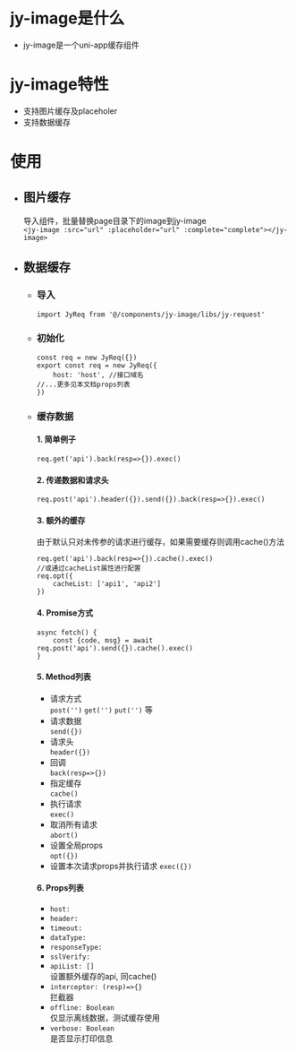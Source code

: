 # jy-image是什么
* jy-image是一个uni-app缓存组件

# jy-image特性
* 支持图片缓存及placeholer
* 支持数据缓存

# 使用
- ## 图片缓存
   导入组件，批量替换page目录下的image到jy-image  
   `<jy-image :src="url" :placeholder="url" :complete="complete"></jy-image>`

- ## 数据缓存
  - ### 导入  
     `import JyReq from '@/components/jy-image/libs/jy-request'`
  - ### 初始化    
     ```
     const req = new JyReq({})
     export const req = new JyReq({
         host: 'host', //接口域名
	 //...更多见本文档props列表
     })
     ```
  - ### 缓存数据
     #### 1. 简单例子
     ```
     req.get('api').back(resp=>{}).exec()
     ```
     #### 2. 传递数据和请求头
     ```
     req.post('api').header({}).send({}).back(resp=>{}).exec()
     ```
     #### 3. 额外的缓存  
     由于默认只对未传参的请求进行缓存，如果需要缓存则调用cache()方法
     ```
     req.get('api').back(resp=>{}).cache().exec() 
     //或通过cacheList属性进行配置
     req.opt({
         cacheList: ['api1', 'api2']
     })
     ```
     #### 4. Promise方式
     ```
     async fetch() {
         const {code, msg} = await req.post('api').send({}).cache().exec()
     }
     ```
     #### 5. Method列表
     - 请求方式  
     `post('')` `get('')` `put('')` 等  
     - 请求数据  
     `send({})`
     - 请求头  
     `header({})`
     - 回调  
     `back(resp=>{})`
     - 指定缓存  
     `cache()`
     - 执行请求  
     `exec()`
     - 取消所有请求  
     `abort()`
     - 设置全局props  
     `opt({})`
     - 设置本次请求props并执行请求
     `exec({})`  

     #### 6. Props列表
     - `host:`  
     - `header:`  
     - `timeout:`  
     - `dataType:`  
     - `responseType:`  
     - `sslVerify:`  
     - `apiList: []`  
     设置额外缓存的api, 同cache()
     - `interceptor: (resp)=>{}`  
     拦截器
     - `offline: Boolean`  
     仅显示离线数据，测试缓存使用
     - `verbose: Boolean`  
     是否显示打印信息

